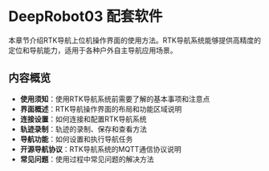 # DeepRobot03 配套软件

本章节介绍RTK导航上位机操作界面的使用方法。RTK导航系统能够提供高精度的定位和导航能力，适用于各种户外自主导航应用场景。

## 内容概览

- **使用须知**：使用RTK导航系统前需要了解的基本事项和注意点
- **界面概述**：RTK导航操作界面的布局和功能区域说明
- **连接设置**：如何连接和配置RTK导航系统
- **轨迹录制**：轨迹的录制、保存和查看方法
- **导航功能**：如何设置和执行导航任务
- **开源导航协议**：RTK导航系统的MQTT通信协议说明
- **常见问题**：使用过程中常见问题的解决方法 
